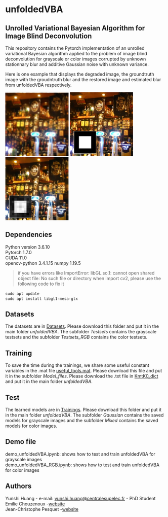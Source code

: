 # unfoldedVBA
## Unrolled Variational Bayesian Algorithm for Image Blind Deconvolution
This repository contains the Pytorch implementation of an unrolled variational Bayesian algorithm applied to the problem of image blind deconvolution for grayscale or color images corrupted by unknown stationnary blur and additive Gaussian noise with unknown variance.

Here is one example that displays the degraded image, the groundtruth image with the groudntruth blur and the restored image and estimated blur from unfoldedVBA respectively. 
<p float="left">
<img src="examples/y.png" width="200">
<img src="examples/x0_blur.png" width="200">
<img src="examples/mk_blur.png" width="200">
</p>

## Dependencies
Python version 3.6.10\
Pytorch 1.7.0\
CUDA 11.0\
opencv-python 3.4.1.15
numpy 1.19.5
> if you have errors like ImportError: libGL.so.1: cannot open shared object file: No such file or directory when import cv2,
> please use the following code to fix it

```
sudo apt update
sudo apt install libgl1-mesa-glx
```

## Datasets
The datasets are in [Datasets](https://www.dropbox.com/sh/3hai04tkubjoxa3/AAASNdVsrwV3SoyS2BRtsVRKa?dl=0). Please download this folder and put it in the main folder _unfoldedVBA_. The subfolder _Testsets_ contains the grayscale testsets and the subfolder _Testsets_RGB_ contains the color testsets. 

## Training
To save the time during the trainings, we share some useful constant variables in the .mat file [useful_tools.mat](https://www.dropbox.com/s/lyxf4zyi1nb06hb/useful_tools.mat?dl=0). Please download this file and put it in the subfolder _Model_files_. Please download the .txt file in [KmtK0_dict](https://www.dropbox.com/s/19q428p3zejqs45/KmtK0_dict.txt?dl=0) and put it in the main folder _unfoldedVBA_.


## Test
The learned models are in [Trainings](https://www.dropbox.com/sh/0e1gzsalme04pf4/AABaZ4D0Qna9z-M1o2D7xpAZa?dl=0). Please download this folder and put it in the main folder _unfoldedVBA_. The subfolder _Gaussian_ contains the saved models for grayscale images and the subfolder _Mixed_ contains the saved models for color images.

## Demo file
demo_unfoldedVBA.ipynb: shows how to test and train unfoldedVBA for grayscale images\
demo_unfoldedVBA_RGB.ipynb: shows how to test and train unfoldedVBA for color images

## Authors
Yunshi Huang - e-mail: yunshi.huang@centralesupelec.fr - PhD Student\
Emilie Chouzenoux -[website](https://pages.saclay.inria.fr/emilie.chouzenoux/)\
Jean-Christophe Pesquet -[website](https://pesquet.info/)
